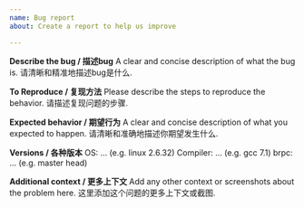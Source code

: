 ```yaml
---
name: Bug report
about: Create a report to help us improve

---
```


**Describe the bug / 描述bug**
A clear and concise description of what the bug is. 请清晰和精准地描述bug是什么.

**To Reproduce / 复现方法**
Please describe the steps to reproduce the behavior. 请描述复现问题的步骤.

**Expected behavior / 期望行为**
A clear and concise description of what you expected to happen. 请清晰和准确地描述你期望发生什么.

**Versions / 各种版本**
OS: ... (e.g. linux 2.6.32)
Compiler: ...  (e.g. gcc 7.1)
brpc: ... (e.g. master head)

**Additional context / 更多上下文**
Add any other context or screenshots about the problem here. 这里添加这个问题的更多上下文或截图.
